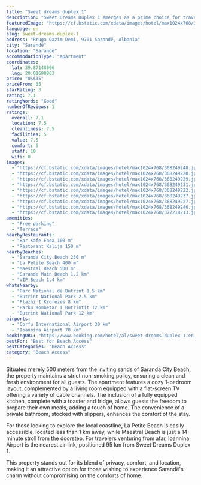 ```yaml
---
title: "Sweet dreams duplex 1"
description: "Sweet Dreams Duplex 1 emerges as a prime choice for travelers seeking comfort and convenience in the heart of Sarandë."
featuredImage: "https://cf.bstatic.com/xdata/images/hotel/max1024x768/368249248.jpg?k=83b9f273a85e57928ee6916c79d39058a3ce75f027868be257d6e4122e9a4dc3&o=&hp=1"
language: en
slug: sweet-dreams-duplex-1
address: "Rruga Qazim Demi, 9701 Sarandë, Albania"
city: "Sarandë"
location: "Sarandë"
accommodationType: "apartment"
coordinates:
  lat: 39.87148006
  lng: 20.01698863
price: "US$35"
priceFrom: 35
starRating: 3
rating: 7.1
ratingWords: "Good"
numberOfReviews: 1
ratings:
  overall: 7.1
  location: 7.5
  cleanliness: 7.5
  facilities: 5
  value: 7.5
  comfort: 5
  staff: 10
  wifi: 0
images:
  - "https://cf.bstatic.com/xdata/images/hotel/max1024x768/368249248.jpg?k=83b9f273a85e57928ee6916c79d39058a3ce75f027868be257d6e4122e9a4dc3&o=&hp=1"
  - "https://cf.bstatic.com/xdata/images/hotel/max1024x768/368249220.jpg?k=6a6e88febb261c37097ac5323d6da4c99e26003b57bf10aa239745e585646a3b&o=&hp=1"
  - "https://cf.bstatic.com/xdata/images/hotel/max1024x768/368249229.jpg?k=98c6f705d0cc6bbb4af26ef24f4eefcde4af552753c24e339957d3b9b7ceb122&o=&hp=1"
  - "https://cf.bstatic.com/xdata/images/hotel/max1024x768/368249231.jpg?k=263be4226147df8e59cb5a1c3dadb767243c463d2fccfd3532fd295506b89444&o=&hp=1"
  - "https://cf.bstatic.com/xdata/images/hotel/max1024x768/368249222.jpg?k=0441d22a65107a1948a0dedf540fc1692b551106baac95fd11735b0934f17088&o=&hp=1"
  - "https://cf.bstatic.com/xdata/images/hotel/max1024x768/368249237.jpg?k=2e49c628c771e7f4ac1b0f2d399344876aca698c66e0f9e84b471e1938bde3a0&o=&hp=1"
  - "https://cf.bstatic.com/xdata/images/hotel/max1024x768/368249227.jpg?k=1135f6b276ed519c3295fce4669af18f982665739cb9832e86f3d9ad03827f30&o=&hp=1"
  - "https://cf.bstatic.com/xdata/images/hotel/max1024x768/368249246.jpg?k=6a8bc64f6e5d91dbdadeb3968bc3d109373f30daf371ea9e9222b218d8834323&o=&hp=1"
  - "https://cf.bstatic.com/xdata/images/hotel/max1024x768/372218213.jpg?k=e286bf62e6c0fe7249c9d54a3f8eafe854a1d366b11b7eaa3e0e44f6a7cce41c&o=&hp=1"
amenities:
  - "Free parking"
  - "Terrace"
nearbyRestaurants:
  - "Bar Kafe Enea 100 m"
  - "Restorant Kalija 150 m"
nearbyBeaches:
  - "Saranda City Beach 250 m"
  - "La Petite Beach 400 m"
  - "Maestral Beach 500 m"
  - "Sarande Main Beach 1.2 km"
  - "VIP Beach 1.4 km"
whatsNearby:
  - "Parc National de Butrint 1.5 km"
  - "Butrint National Park 2.5 km"
  - "Plazhi I Krorezes 8 km"
  - "Parku Kombetar I Butrintit 12 km"
  - "Butrint National Park 12 km"
airports:
  - "Corfu International Airport 30 km"
  - "Ioannina Airport 70 km"
bookingURL: "https://www.booking.com/hotel/al/sweet-dreams-duplex-1.en-gb.html?aid=8035640"
bestFor: "Best for Beach Access"
bestCategories: "Beach Access"
category: "Beach Access"
---
```


Situated merely 500 meters from the inviting sands of Saranda City Beach, the property maintains a strict non-smoking policy, ensuring a clean and fresh environment for all guests. The apartment features a cozy 1-bedroom layout, complemented by a living room equipped with a flat-screen TV offering a variety of cable channels. The inclusion of a fully equipped kitchen, complete with a toaster and fridge, allows guests the freedom to prepare their own meals, adding a touch of home. The convenience of a private bathroom, stocked with slippers, enhances the comfort of the stay.

For those looking to explore the local coastline, La Petite Beach is easily accessible, located less than 1 km away, while Maestral Beach is just a 14-minute stroll from the doorstep. For travelers venturing from afar, Ioannina Airport is the nearest air link, positioned 95 km from Sweet Dreams Duplex 1.

This property stands out for its blend of privacy, comfort, and location, making it an attractive option for those wishing to experience Sarandë's charm without compromising on the comforts of home.